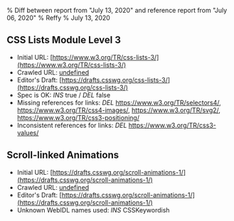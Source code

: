 % Diff between report from "July 13, 2020" and reference report from "July 06, 2020"
% Reffy
% July 13, 2020

## CSS Lists Module Level 3

- Initial URL: [https://www.w3.org/TR/css-lists-3/](https://www.w3.org/TR/css-lists-3/)
- Crawled URL: [undefined](undefined)
- Editor's Draft: [https://drafts.csswg.org/css-lists-3/](https://drafts.csswg.org/css-lists-3/)
- Spec is OK: *INS* true / *DEL* false
- Missing references for links: *DEL* https://www.w3.org/TR/selectors4/, https://www.w3.org/TR/css4-images/, https://www.w3.org/TR/svg2/, https://www.w3.org/TR/css3-positioning/
- Inconsistent references for links: *DEL* https://www.w3.org/TR/css3-values/


## Scroll-linked Animations

- Initial URL: [https://drafts.csswg.org/scroll-animations-1/](https://drafts.csswg.org/scroll-animations-1/)
- Crawled URL: [undefined](undefined)
- Editor's Draft: [https://drafts.csswg.org/scroll-animations-1/](https://drafts.csswg.org/scroll-animations-1/)
- Unknown WebIDL names used: *INS* CSSKeywordish


